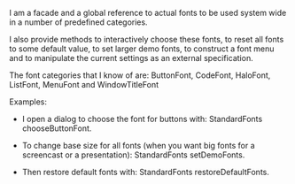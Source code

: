 I am a facade and a global reference to actual fonts to be used system wide in a number of predefined categories.I also provide methods to interactively choose these fonts, to reset all fonts to some default value, to set larger demo fonts, to construct a font menu and to manipulate the current settings as an external specification.The font categories that I know of are: ButtonFont, CodeFont, HaloFont, ListFont, MenuFont and WindowTitleFontExamples:- I open a dialog to choose the font for buttons with:StandardFonts chooseButtonFont.- To change base size for all fonts (when you want big fonts for a screencast or a presentation):StandardFonts setDemoFonts.- Then restore default fonts with:StandardFonts restoreDefaultFonts.